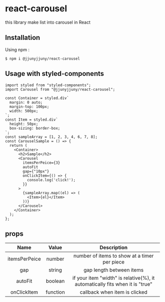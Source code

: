 # react-carousel

this library make list into carousel in React

## Installation

Using npm : 

```
$ npm i @jjunyjjuny/react-carousel
```


## Usage with styled-components

```
import styled from "styled-components";
import Carousel from "@jjunyjjuny/react-carousel";

const Container = styled.div`
  margin: 0 auto;
  margin-top: 100px;
  width: 500px;
`;
const Item = styled.div`
  height: 50px;
  box-sizing: border-box;
`;
const sampleArray = [1, 2, 3, 4, 6, 7, 8];
const CarouselSample = () => {
  return (
    <Container>
      <h2>Sample</h2>
      <Carousel
        itemsPerPeice={3}
        autoFit
        gap={"10px"}
        onClickItem={() => {
          console.log('click!');
        }}
      >
        {sampleArray.map((el) => (
          <Item>{el}</Item>
        ))}
      </Carousel>
    </Container>
  );
};
```

## props

| Name | Value | Description |
|:---:|:---:|:---:|
|itemsPerPeice|number|number of items to show at a timer per piece |
|gap|string|gap length between items |
|autoFit|boolean|if your item "width" is relative(%), it automatically fits when it is "true" |
|onClickItem|function|callback when item is clicked |
